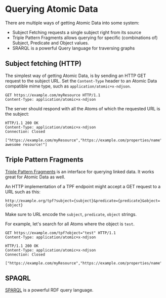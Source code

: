 # Querying Atomic Data

There are multiple ways of getting Atomic Data into some system:

- Subject Fetching requests a single subject right from its source
- Triple Pattern Fragments allows querying for specific (combinations of) Subject, Predicate and Object values.
- SRARQL is a powerful Query language for traversing graphs

## Subject fetching (HTTP)

The simplest way of getting Atomic Data, is by sending an HTTP GET request to the subject URL.
Set the `Content-Type` header to an Atomic Data compatible mime type, such as `application/atomic+x-ndjson`.

```HTTP
GET https://example.com/myResource HTTP/1.1
Content-Type: application/atomic+x-ndjson
```

The server should respond with all the Atoms of which the requested URL is the subject:

```HTTP
HTTP/1.1 200 OK
Content-Type: application/atomic+x-ndjson
Connection: Closed

["https://example.com/myResource","https://example.com/properties/name","My awesome resource!"]
```

## Triple Pattern Fragments

[Triple Pattern Fragments](https://linkeddatafragments.org/specification/triple-pattern-fragments/) is an interface for querying linked data.
It works great for Atomic Data as well.

An HTTP implementation of a TPF endpoint might accept a GET request to a URL such as this:

`http://example.org/tpf?subject={subject}&predicate={predicate}&object={object}`

Make sure to URL encode the `subject`, `predicate`, `object` strings.

For example, let's search for all Atoms where the object is `test`.

```HTTP
GET https://example.com/tpf?object="test" HTTP/1.1
Content-Type: application/atomic+x-ndjson
```

```HTTP
HTTP/1.1 200 OK
Content-Type: application/atomic+x-ndjson
Connection: Closed

["https://example.com/myResource","https://example.com/properties/name","test"]
```

## SPAQRL

[SPARQL](https://www.w3.org/TR/rdf-sparql-query/) is a powerful RDF query language.
